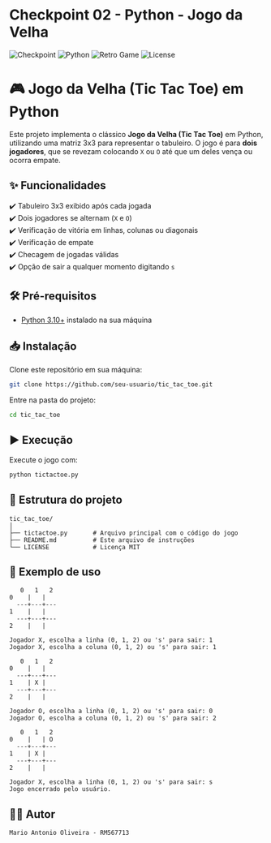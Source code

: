 # Checkpoint 02 - Python - Jogo da Velha

![Checkpoint](https://img.shields.io/badge/Checkpoint-02-blueviolet)
![Python](https://img.shields.io/badge/Python-3.10+-blue.svg)
![Retro Game](https://img.shields.io/badge/TicTacToe-Play-orange?style=plastic&logo=gamepad&logoColor=white)
![License](https://img.shields.io/badge/License-MIT-yellow.svg)

# 🎮 Jogo da Velha (Tic Tac Toe) em Python

Este projeto implementa o clássico **Jogo da Velha (Tic Tac Toe)** em Python, utilizando uma matriz 3x3 para representar o tabuleiro.
O jogo é para **dois jogadores**, que se revezam colocando `X` ou `O` até que um deles vença ou ocorra empate.

## ✨ Funcionalidades

✔️ Tabuleiro 3x3 exibido após cada jogada  
✔️ Dois jogadores se alternam (`X` e `O`)  
✔️ Verificação de vitória em linhas, colunas ou diagonais  
✔️ Verificação de empate  
✔️ Checagem de jogadas válidas  
✔️ Opção de sair a qualquer momento digitando `s`

## 🛠️ Pré-requisitos

* [Python 3.10+](https://www.python.org/downloads/) instalado na sua máquina

## 📥 Instalação

Clone este repositório em sua máquina:

```bash
git clone https://github.com/seu-usuario/tic_tac_toe.git
```

Entre na pasta do projeto:

```bash
cd tic_tac_toe
```

## ▶️ Execução

Execute o jogo com:

```bash
python tictactoe.py
```

## 📂 Estrutura do projeto

```
tic_tac_toe/ 
│ 
├── tictactoe.py       # Arquivo principal com o código do jogo 
├── README.md          # Este arquivo de instruções 
└── LICENSE            # Licença MIT
```

## 📝 Exemplo de uso

```
   0   1   2
0    |   |  
  ---+---+---
1    |   |  
  ---+---+---
2    |   |  

Jogador X, escolha a linha (0, 1, 2) ou 's' para sair: 1
Jogador X, escolha a coluna (0, 1, 2) ou 's' para sair: 1

   0   1   2
0    |   |  
  ---+---+---
1    | X |  
  ---+---+---
2    |   |  

Jogador O, escolha a linha (0, 1, 2) ou 's' para sair: 0
Jogador O, escolha a coluna (0, 1, 2) ou 's' para sair: 2

   0   1   2
0    |   | O
  ---+---+---
1    | X |  
  ---+---+---
2    |   |  

Jogador X, escolha a linha (0, 1, 2) ou 's' para sair: s
Jogo encerrado pelo usuário.
```

## 👨‍💻 Autor

`Mario Antonio Oliveira - RM567713`
